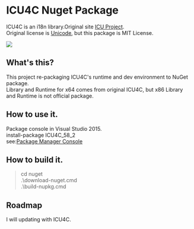 # ICU4C Nuget Package

ICU4C is an i18n library.Original site [ICU Project](http://site.icu-project.org/).  
Original license is [Unicode](http://www.unicode.org/copyright.html#License), but this package is MIT License.

![](https://clueup.visualstudio.com/_apis/public/build/definitions/0fa03a7b-e8d2-46c1-9a00-a5160c41a569/72/badge)

## What's this?
This project re-packaging ICU4C's runtime and dev environment to NuGet package.    
Library and Runtime for x64 comes from original ICU4C, but x86 Library and Runtime is not official package.   

## How to use it.
Package console in Visual Studio 2015.  
install-package ICU4C_58_2  
see:[Package Manager Console](https://docs.nuget.org/consume/package-manager-console)

## How to build it.

> cd nuget  
> .\download-nuget.cmd  
> .\build-nupkg.cmd  

## Roadmap
I will updating with ICU4C.
